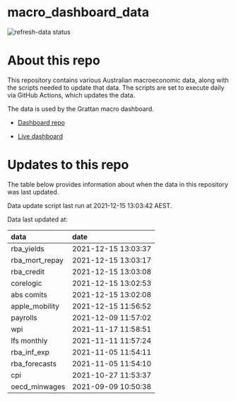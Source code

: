 
<!-- README.md is generated from README.Rmd. Please edit that file -->

# macro\_dashboard\_data

<!-- badges: start -->

![refresh-data
status](https://github.com/grattan/macro_dashboard_data/workflows/refresh-data/badge.svg)

<!-- badges: end -->

# About this repo

This repository contains various Australian macroeconomic data, along
with the scripts needed to update that data. The scripts are set to
execute daily via GitHub Actions, which updates the data.

The data is used by the Grattan macro dashboard.

  - [Dashboard repo](https://github.com/grattan/macrodashboard)

  - [Live dashboard](https://mattcowgill.shinyapps.io/macrodashboard/)

# Updates to this repo

The table below provides information about when the data in this
repository was last updated.

Data update script last run at 2021-12-15 13:03:42 AEST.

Data last updated at:

| data             | date                |
| :--------------- | :------------------ |
| rba\_yields      | 2021-12-15 13:03:37 |
| rba\_mort\_repay | 2021-12-15 13:03:17 |
| rba\_credit      | 2021-12-15 13:03:08 |
| corelogic        | 2021-12-15 13:02:53 |
| abs comits       | 2021-12-15 13:02:08 |
| apple\_mobility  | 2021-12-15 11:56:52 |
| payrolls         | 2021-12-09 11:57:02 |
| wpi              | 2021-11-17 11:58:51 |
| lfs monthly      | 2021-11-11 11:57:24 |
| rba\_inf\_exp    | 2021-11-05 11:54:11 |
| rba\_forecasts   | 2021-11-05 11:54:10 |
| cpi              | 2021-10-27 11:53:37 |
| oecd\_minwages   | 2021-09-09 10:50:38 |
